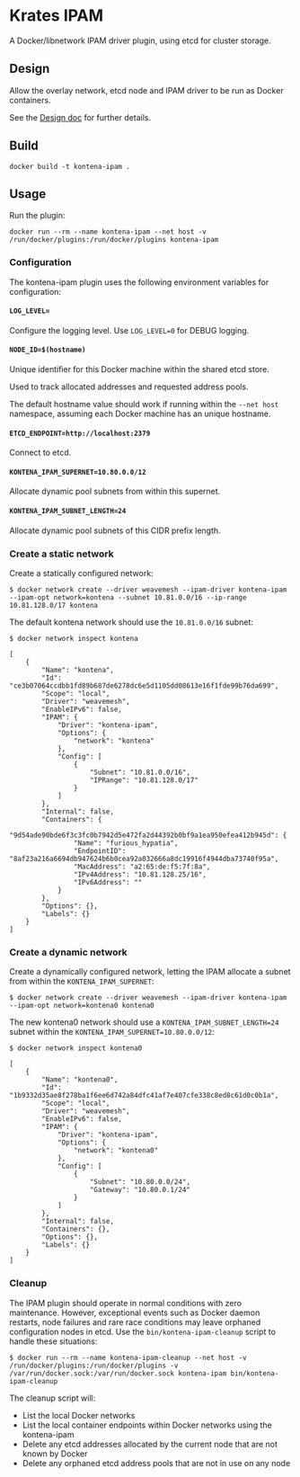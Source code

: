 # Krates IPAM

A Docker/libnetwork IPAM driver plugin, using etcd for cluster storage.

## Design

Allow the overlay network, etcd node and IPAM driver to be run as Docker containers.

See the [Design doc](/docs/design.md) for further details.

## Build

    docker build -t kontena-ipam .

## Usage

Run the plugin:

    docker run --rm --name kontena-ipam --net host -v /run/docker/plugins:/run/docker/plugins kontena-ipam

### Configuration

The kontena-ipam plugin uses the following environment variables for configuration:

#### `LOG_LEVEL=`

Configure the logging level. Use `LOG_LEVEL=0` for DEBUG logging.

#### `NODE_ID=$(hostname)`

Unique identifier for this Docker machine within the shared etcd store.

Used to track allocated addresses and requested address pools.

The default hostname value should work if running within the `--net host` namespace, assuming each Docker machine has an unique hostname.

#### `ETCD_ENDPOINT=http://localhost:2379`

Connect to etcd.

#### `KONTENA_IPAM_SUPERNET=10.80.0.0/12`

Allocate dynamic pool subnets from within this supernet.

#### `KONTENA_IPAM_SUBNET_LENGTH=24`

Allocate dynamic pool subnets of this CIDR prefix length.

### Create a static network

Create a statically configured network:

    $ docker network create --driver weavemesh --ipam-driver kontena-ipam --ipam-opt network=kontena --subnet 10.81.0.0/16 --ip-range 10.81.128.0/17 kontena

The default kontena network should use the `10.81.0.0/16` subnet:

    $ docker network inspect kontena

```
[
    {
        "Name": "kontena",
        "Id": "ce3b07064ccdbb1fd89b687de6278dc6e5d1105dd08613e16f1fde99b76da699",
        "Scope": "local",
        "Driver": "weavemesh",
        "EnableIPv6": false,
        "IPAM": {
            "Driver": "kontena-ipam",
            "Options": {
                "network": "kontena"
            },
            "Config": [
                {
                    "Subnet": "10.81.0.0/16",
                    "IPRange": "10.81.128.0/17"
                }
            ]
        },
        "Internal": false,
        "Containers": {
            "9d54ade90bde6f3c3fc0b7942d5e472fa2d44392b0bf9a1ea950efea412b945d": {
                "Name": "furious_hypatia",
                "EndpointID": "8af23a216a6694db947624b6b0cea92a032666a8dc19916f4944dba73740f95a",
                "MacAddress": "a2:65:de:f5:7f:8a",
                "IPv4Address": "10.81.128.25/16",
                "IPv6Address": ""
            }
        },
        "Options": {},
        "Labels": {}
    }
]
```

### Create a dynamic network

Create a dynamically configured network, letting the IPAM allocate a subnet from within the `KONTENA_IPAM_SUPERNET`:

    $ docker network create --driver weavemesh --ipam-driver kontena-ipam --ipam-opt network=kontena0 kontena0

The new kontena0 network should use a `KONTENA_IPAM_SUBNET_LENGTH=24` subnet within the `KONTENA_IPAM_SUPERNET=10.80.0.0/12`:

    $ docker network inspect kontena0
```
[
    {
        "Name": "kontena0",
        "Id": "1b9332d35ae8f278ba1f6ee6d742a84dfc41af7e407cfe338c8ed8c61d0c0b1a",
        "Scope": "local",
        "Driver": "weavemesh",
        "EnableIPv6": false,
        "IPAM": {
            "Driver": "kontena-ipam",
            "Options": {
                "network": "kontena0"
            },
            "Config": [
                {
                    "Subnet": "10.80.0.0/24",
                    "Gateway": "10.80.0.1/24"
                }
            ]
        },
        "Internal": false,
        "Containers": {},
        "Options": {},
        "Labels": {}
    }
]
```

### Cleanup

The IPAM plugin should operate in normal conditions with zero maintenance.
However, exceptional events such as Docker daemon restarts, node failures and rare race conditions may leave orphaned configuration nodes in etcd.
Use the `bin/kontena-ipam-cleanup` script to handle these situations:

    $ docker run --rm --name kontena-ipam-cleanup --net host -v /run/docker/plugins:/run/docker/plugins -v /var/run/docker.sock:/var/run/docker.sock kontena-ipam bin/kontena-ipam-cleanup

The cleanup script will:

* List the local Docker networks
* List the local container endpoints within Docker networks using the kontena-ipam
* Delete any etcd addresses allocated by the current node that are not known by Docker
* Delete any orphaned etcd address pools that are not in use on any node
